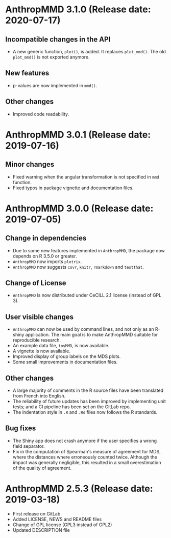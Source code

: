 # AnthropMMD 3.1.0 (Release date: 2020-07-17)

## Incompatible changes in the API
* A new generic function, `plot()`, is added. It replaces `plot_mmd()`. The old `plot_mmd()` is not exported anymore.

## New features
* p-values are now implemented in `mmd()`.

## Other changes
* Improved code readability.

# AnthropMMD 3.0.1 (Release date: 2019-07-16)

## Minor changes
* Fixed warning when the angular transformation is not specified in `mmd` function.
* Fixed typos in package vignette and documentation files.

# AnthropMMD 3.0.0 (Release date: 2019-07-05)

## Change in dependencies
* Due to some new features implemented in `AnthropMMD`, the package now depends on R 3.5.0 or greater.
* `AnthropMMD` now imports `plotrix`.
* `AnthropMMD` now suggests `covr`, `knitr`, `rmarkdown` and `testthat`.

## Change of License
* `AnthropMMD` is now distributed under CeCILL 2.1 license (instead of GPL 3).

## User visible changes
* `AnthropMMD` can now be used by command lines, and not only as an R-shiny application. The main goal is to make AnthropMMD suitable for reproducible research.
* An example data file, `toyMMD`, is now available.
* A vignette is now available.
* Improved display of group labels on the MDS plots.
* Some small improvements in documentation files.

## Other changes
* A large majority of comments in the R source files have been translated from French into English.
* The reliability of future updates has been improved by implementing unit tests; and a CI pipeline has been set on the GitLab repo.
* The indentation style in `.R` and `.Rd` files now follows the R standards.

## Bug fixes
* The Shiny app does not crash anymore if the user specifies a wrong field separator.
* Fix in the computation of Spearman's measure of agreement for MDS, where the distances where erroneously counted twice. Although the impact was generally negligible, this resulted in a small overestimation of the quality of agreement.

# AnthropMMD 2.5.3 (Release date: 2019-03-18)

* First release on GitLab
* Added LICENSE, NEWS and README files
* Change of GPL license (GPL3 instead of GPL2)
* Updated DESCRIPTION file
